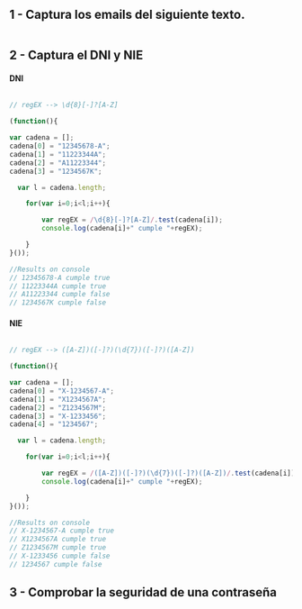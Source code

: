 ## 1 - Captura los emails del siguiente texto.
```javascript

```

## 2 - Captura el DNI y NIE

#### DNI
```javascript

// regEX --> \d{8}[-]?[A-Z]

(function(){

var cadena = [];
cadena[0] = "12345678-A";
cadena[1] = "11223344A";
cadena[2] = "A11223344";
cadena[3] = "1234567K";

  var l = cadena.length;

	for(var i=0;i<l;i++){

		var regEX = /\d{8}[-]?[A-Z]/.test(cadena[i]);
		console.log(cadena[i]+" cumple "+regEX);

	}
}());

//Results on console
// 12345678-A cumple true
// 11223344A cumple true
// A11223344 cumple false
// 1234567K cumple false

```

#### NIE
```javascript

// regEX --> ([A-Z])([-]?)(\d{7})([-]?)([A-Z])

(function(){

var cadena = [];
cadena[0] = "X-1234567-A";
cadena[1] = "X1234567A";
cadena[2] = "Z1234567M";
cadena[3] = "X-1233456";
cadena[4] = "1234567";

  var l = cadena.length;

	for(var i=0;i<l;i++){

		var regEX = /([A-Z])([-]?)(\d{7})([-]?)([A-Z])/.test(cadena[i]);
		console.log(cadena[i]+" cumple "+regEX);

	}
}());

//Results on console
// X-1234567-A cumple true
// X1234567A cumple true
// Z1234567M cumple true
// X-1233456 cumple false
// 1234567 cumple false

```

## 3 - Comprobar la seguridad de una contraseña
```javascript

```
